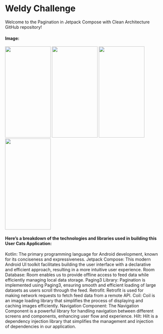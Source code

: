 # Weldy Challenge

Welcome to the Pagination in Jetpack Compose with Clean Architecture GitHub repository!

#### Image:

<div>
  <img src="https://github.com/mohammadjoumani/users_android_jetpack_compose_kotlin/assets/53276286/d4d4aba8-5101-406f-ae10-feafc138ad0e" width="150"height="300">
  <img src="https://github.com/mohammadjoumani/users_android_jetpack_compose_kotlin/assets/53276286/54e001d3-ae6f-4756-8d56-8a11e3230373" width= "150"height="300>
  <img src="https://github.com/mohammadjoumani/users_android_jetpack_compose_kotlin/assets/53276286/65b79032-f907-47f8-95d8-f301334352a9" width="150"height="300">
  <img src="https://github.com/mohammadjoumani/users_android_jetpack_compose_kotlin/assets/53276286/01af29ca-902c-4d17-af1d-533e148d4daa" width="150"height="300">
   <img src="https://github.com/mohammadjoumani/users_android_jetpack_compose_kotlin/assets/53276286/b963ca52-6d99-4d51-aaa3-1c0ed46340eb" width="150"height="300">
</div>

#### Here’s a breakdown of the technologies and libraries used in building this User Cats Application:

<div>
Kotlin: The primary programming language for Android development, known for its conciseness and expressiveness.
Jetpack Compose: This modern Android UI toolkit facilitates building the user interface with a declarative and efficient approach, resulting in a more intuitive user experience.
Room Database: Room enables us to provide offline access to feed data while efficiently managing local data storage.
Paging3 Library: Pagination is implemented using Paging3, ensuring smooth and efficient loading of large datasets as users scroll through the feed.
Retrofit: Retrofit is used for making network requests to fetch feed data from a remote API.
Coil: Coil is an image loading library that simplifies the process of displaying and caching images efficiently.
Navigation Component: The Navigation Component is a powerful library for handling navigation between different screens and components, enhancing user flow and experience.
Hilt: Hilt is a dependency injection library that simplifies the management and injection of dependencies in our application.
<div>